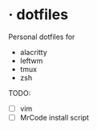 # · dotfiles
Personal dotfiles for
- alacritty
- leftwm
- tmux
- zsh

TODO:
- [ ] vim
- [ ] MrCode install script
